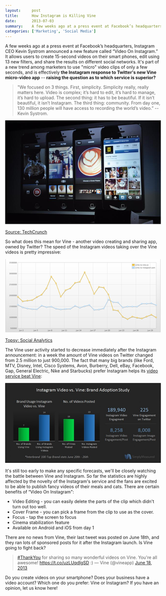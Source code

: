 ```yaml
---
layout:     post
title:      How Instagram is Killing Vine
date:       2013-07-03
summary:    A few weeks ago at a press event at Facebook’s headquarters, Instagram CEO Kevin Systrom announced a new feature called “Video On Instagram.” It allows users to create 15-second videos on their smart phones, edit using 13 new filters, and share the results on different social networks.
categories: ['Marketing', 'Social Media']
---
```


A few weeks ago at a press event at Facebook’s headquarters, Instagram CEO Kevin Systrom announced a new feature called “Video On Instagram.” It allows users to create 15-second videos on their smart phones, edit using 13 new filters, and share the results on different social networks. It's part of a new trend among marketers to use "micro" video clips of only a few seconds, and is effectively **the Instagram response to Twitter's new Vine micro-video app** -- **raising the question as to which service is superior?**

> "We focused on 3 things. First, simplicity. Simplicity really, really matters here. Video is complex; it’s hard to edit, it’s hard to manage, it’s hard to upload. The second thing: it has to be beautiful. If it isn’t beautiful, it isn’t Instagram. The third thing: community. From day one, 130 million people will have access to recording the world’s video.” -- Kevin Systrom.

<a href="/images/instagram_video.jpg"><img class="aligncenter" src="/images/instagram_video.jpg" /></a>

<p class="center"><a href="http://techcrunch.com/2013/06/20/live-blog-facebook-announcement/" target="_blank">Source: TechCrunch</a></p>

So what does this mean for Vine - another video creating and sharing app, owned by Twitter? The speed of the Instagram videos taking over the Vine videos is pretty impressive:

<a href="/images/topsy.png"><img class="aligncenter" src="/images/topsy.png" /></a>

<p class="center"><a href="http://analytics.topsy.com/?q=vine.co%2Cinstagram.com&amp;period=1%20month" target="_blank">Topsy: Social Analytics</a></p>

The Vine user activity started to decrease immediately after the Instagram announcement: in a week the amount of Vine videos on Twitter changed from 2.5 million to just 900,000. The fact that many big brands (like Ford, MTV, Disney, Intel, Cisco Systems, Avon, Burberry, Dell, eBay, Facebook, Gap, General Electric, Nike and Starbucks) prefer Instagram helps its <a href="http://mashable.com/2013/06/27/instagram-video-top-brands/" target="_blank">video service beat Vine</a>:

<a href="/images/Instagram-v-Vine.jpg"><img class="aligncenter" src="/images/Instagram-v-Vine.jpg" /></a>

It's still too early to make any specific forecasts, we'll be closely watching the battle between Vine and Instagram. So far the statistics are highly affected by the novelty of the Instagram's service and the fans are excited to be able to publish fancy videos of their meals and cats. There are certain benefits of “Video On Instagram":

- Video Editing - you can easily delete the parts of the clip which didn't turn out too well.
- Cover Frame - you can pick a frame from the clip to use as the cover.
- Focus - tap the screen to focus
- Cinema stabilization feature
- Available on Android and iOS from day 1

There are no news from Vine, their last tweet was posted on June 18th, and they ran lots of sponsored posts for it after the Instagram launch. Is Vine going to fight back?

> <a href="https://twitter.com/search?q=%23ThankYou&amp;src=hash" target="\_blank">#ThankYou</a> for sharing so many wonderful videos on Vine. You're all awesome! <a href="https://t.co/uzLUqdIgSD" target="\_blank">https://t.co/uzLUqdIgSD</a> :)
— Vine (@vineapp) <a href="https://twitter.com/vineapp/statuses/347136891281358849" target="\_blank">June 18, 2013</a>

Do you create videos on your smartphone? Does your business have a video account? Which one do you prefer: Vine or Instagram? If you have an opinion, let us know here!